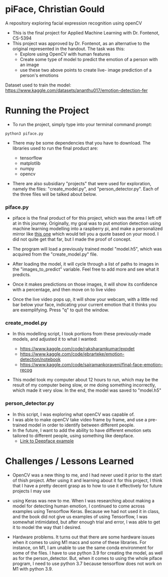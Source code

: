 # piFace, Christian Gould
A repository exploring facial expression recognition using openCV
- This is the final project for Applied Machine Learning with Dr. Fontenot, CS-5394
- This project was approved by Dr. Fontenot, as an alternative to the original represented in the handout. The task was this:
  - Explore using OpenCV with human features
  - Create some type of model to predict the emotion of a person with an image
  - use these two above points to create live- image prediction of a person's emotions

Dataset used to train the model: https://www.kaggle.com/datasets/ananthu017/emotion-detection-fer

# Running the Project
* To run the project, simply type into your terminal command prompt:
```
python3 piface.py
```
* There may be some dependencies that you have to download. The libraries used to run the final product are:
  * tensorflow
  * matplotlib
  * numpy
  * opencv

* There are also subsidiary "projects" that were used for exploration, namely the files: "create_model.py", and "person_detector.py". Each of the three files will be talked about below.

### piface.py
* piface is the final product of for this project, which was the area I left off at in this journey. Originally, my goal was to put emotion detection using machine learning modelling into a raspberry pi, and make a personalized mirror like [this one](https://all3dp.com/2/raspberry-pi-magic-mirror-smart-best-project/) which would tell you a quote based on your mood. I did not quite get that far, but I made the proof of concept. 

* The program will load a previously trained model "model.h5", which was acquired from the "create_model.py" file. 

* After loading the model, it will cycle through a list of paths to images in the "images_to_predict" variable. Feel free to add more and see what it predicts. 

* Once it makes predictions on those images, it will show its confidence with a percentage, and then move on to live video

* Once the live video pops up, it will show your webcam, with a little red bar below your face, indicating your current emotion that it thinks you are exemplifying. Press "q" to quit the window. 

### create_model.py
* In this modelling script, I took portions from these previously-made models, and adjusted it to what I wanted:
  * https://www.kaggle.com/code/raksharamkumar/expdet
  * https://www.kaggle.com/code/ebrarteke/emotion-detection/notebook
  * https://www.kaggle.com/code/sairamankoraveni/final-face-emotion-recog

* This model took my computer about 12 hours to run, which may be the result of my computer being slow, or me doing something incorrectly, which made it very slow. In the end, the model was saved to "model.h5"

### person_detector.py
* In this script, I was exploring what openCV was capable of.
* I was able to make openCV take video frame by frame, and use a pre-trained model in order to identify between different people.
* In the future, I want to add the ability to have different emotion sets tailored to different people, using something like deepface.
  * [Link to Deepface example](https://medium.com/analytics-vidhya/human-face-emotion-and-race-detection-with-python-86ca573e0c45)

# Challenges / Lessons Learned
* OpenCV was a new thing to me, and I had never used it prior to the start of thish project. After using it and learning about it for this project, I think that I have a pretty decent grasp as to how to use it effectively for future projects I may use

* using Keras was new to me. When I was researching about making a model for detecting human emotion, I continued to come across examples using Tensorflow Keras. Because we had not used it in class, and the book did not give us examples of using Tensorflow, I was somewhat intimidated, but after enough trial and error, I was able to get it to model the way that I desired.

* Hardware problems. It turns out that there are some hardware issues when it comes to using M1 macs and some of these libraries. For instance, on M1, I am unable to use the same conda environment for some of the files. I have to use python 3.9 for creating the model, as well as for the person_detector. But, when it comes to using the whole piface program, I need to use python 3.7 because tensorflow does not work on M1 with python 3.9.
